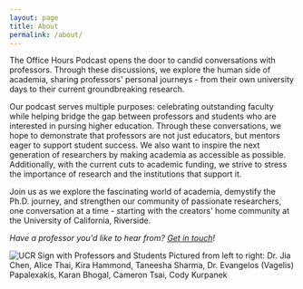 ```yaml
---
layout: page
title: About
permalink: /about/
---
```


The Office Hours Podcast opens the door to candid conversations with professors. Through these discussions, we explore the human side of academia, sharing professors' personal journeys - from their own university days to their current groundbreaking research.

Our podcast serves multiple purposes: celebrating outstanding faculty while helping bridge the gap between professors and students who are interested in pursing higher education. Through these conversations, we hope to demonstrate that professors are not just educators, but mentors eager to support student success. We also want to inspire the next generation of researchers by making academia as accessible as possible. Additionally, with the current cuts to academic funding, we strive to stress the importance of research and the institutions that support it.

Join us as we explore the fascinating world of academia, demystify the Ph.D. journey, and strengthen our community of passionate researchers, one conversation at a time - starting with the creators' home community at the University of California, Riverside.

_Have a professor you'd like to hear from? [Get in touch](mailto:theofficehoursemail@gmail.com)!_

![UCR Sign with Professors and Students](/assets/images/about.jpg)
Pictured from left to right: Dr. Jia Chen, Alice Thai, Kira Hammond, Taneesha Sharma, Dr. Evangelos (Vagelis) Papalexakis, Karan Bhogal, Cameron Tsai, Cody Kurpanek